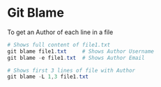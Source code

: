 # Git Blame

To get an Author of each line in a file

```ps1
# Shows full content of file1.txt
git blame file1.txt     # Shows Author Username
git blame -e file1.txt  # Shows Author Email

# Shows first 3 lines of file with Author
git blame -L 1,3 file1.txt
```

